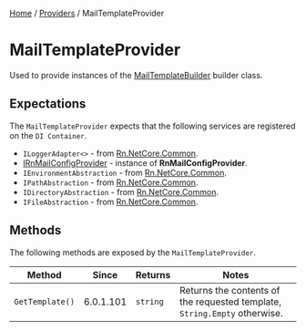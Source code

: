 [Home](/README.md) / [Providers](/docs/providers/README.md) / MailTemplateProvider

# MailTemplateProvider
Used to provide instances of the [MailTemplateBuilder](/docs/builders/MailTemplateBuilder.md) builder class.

## Expectations
The `MailTemplateProvider` expects that the following services are registered on the `DI Container`.

- `ILoggerAdapter<>` - from [Rn.NetCore.Common](https://www.nuget.org/packages/Rn.NetCore.Common/).
- [IRnMailConfigProvider](/docs//providers/RnMailConfigProvider.md) - instance of **RnMailConfigProvider**.
- `IEnvironmentAbstraction` - from [Rn.NetCore.Common](https://www.nuget.org/packages/Rn.NetCore.Common/).
- `IPathAbstraction` - from [Rn.NetCore.Common](https://www.nuget.org/packages/Rn.NetCore.Common/).
- `IDirectoryAbstraction` - from [Rn.NetCore.Common](https://www.nuget.org/packages/Rn.NetCore.Common/).
- `IFileAbstraction` - from [Rn.NetCore.Common](https://www.nuget.org/packages/Rn.NetCore.Common/).

## Methods
The following methods are exposed by the `MailTemplateProvider`.

| Method | Since | Returns | Notes |
| --- | --- | --- | --- |
| `GetTemplate()` | 6.0.1.101 | `string` | Returns the contents of the requested template, `String.Empty` otherwise. |
